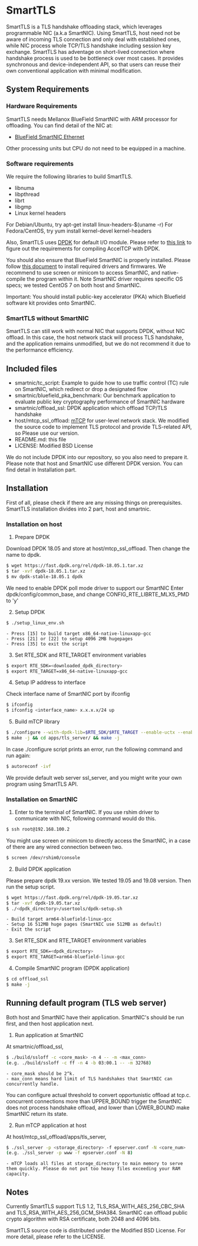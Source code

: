 # SmartTLS

SmartTLS is a TLS handshake offloading stack, which leverages programmable NIC (a.k.a SmartNIC). Using SmartTLS, host need not be aware of incoming TLS connection and only deal with established ones, while NIC process whole TCP/TLS handshake including session key exchange. SmartTLS has adventage on short-lived connection where handshake process is used to be bottleneck over most cases. It provides synchronous and device-independent API, so that users can reuse their own conventional application with minimal modification.

## System Requirements

### Hardware Requirements

SmartTLS needs Mellanox BlueField SmartNIC with ARM processor for offloading. You can find detail of the NIC at:

* [BlueField SmartNIC Ethernet](https://www.mellanox.com/products/BlueField-SmartNIC-Ethernet)

Other processing units but CPU do not need to be equipped in a machine.

### Software requirements

We require the following libraries to build SmartTLS.

* libnuma
* libpthread
* librt
* libgmp
* Linux kernel headers

For Debian/Ubuntu, try apt-get install linux-headers-$(uname -r)
For Fedora/CentOS, try yum install kernel-devel kernel-headers

Also, SmartTLS uses [DPDK](https://www.dpdk.org) for default I/O module. Please refer to [this link](https://doc.dpdk.org/guides/linux_gsg/sys_reqs.html) to figure out the requirements for compiling AccelTCP with DPDK.

You should also ensure that BlueField SmartNIC is properly installed. Please follow [this document](https://docs.mellanox.com/display/BlueFieldSWv25011176/SmartNIC+Operation) to install required drivers and firmwares. We recommend to use screen or minicom to access SmartNIC, and native-compile the program within it. Note SmartNIC driver requires specific OS specs; we tested CentOS 7 on both host and SmartNIC.

Important: You should install public-key accelerator (PKA) which Bluefield software kit provides onto SmartNIC.

### SmartTLS without SmartNIC

SmartTLS can still work with normal NIC that supports DPDK, without NIC offload. In this case, the host network stack will process TLS handshake, and the application remains unmodified, but we do not recommend it due to the performance efficiency.

## Included files

* smartnic/tc_script: Example to guide how to use traffic control (TC) rule on SmartNIC, which redirect or drop a designated flow
* smartnic/bluefield_pka_benchmark: Our benchmark application to evaluate public key cryptography performance of SmartNIC hardware
* smartnic/offload_ssl: DPDK application which offload TCP/TLS handshake
* host/mtcp_ssl_offload: [mTCP](https://github.com/mtcp-stack/mtcp) for user-level network stack. We modified the source code to implement TLS protocol and provide TLS-related API, so Please use our version.
* README.md: this file
* LICENSE: Modified BSD License

We do not include DPDK into our repository, so you also need to prepare it. Please note that host and SmartNIC use different DPDK version. You can find detail in Installation part.

## Installation

First of all, please check if there are any missing things on prerequisites. SmartTLS installation divides into 2 part, host and smartnic.

### Installation on host

1. Prepare DPDK

Download DPDK 18.05 and store at host/mtcp_ssl_offload. Then change the name to dpdk.

```bash
$ wget https://fast.dpdk.org/rel/dpdk-18.05.1.tar.xz
$ tar -xvf dpdk-18.05.1.tar.xz
$ mv dpdk-stable-18.05.1 dpdk
```

We need to enable DPDK poll mode driver to support our SmartNIC
Enter dpdk/config/common_base, and change CONFIG_RTE_LIBRTE_MLX5_PMD to 'y'

2. Setup DPDK

```bash
$ ./setup_linux_env.sh
```

	- Press [15] to build target x86_64-native-linuxapp-gcc
	- Press [21] or [22] to setup 4096 2MB hugepages
	- Press [35] to exit the script

3. Set RTE_SDK and RTE_TARGET environment variables

```bash
$ export RTE_SDK=<downloaded_dpdk_directory>
$ export RTE_TARGET=x86_64-native-linuxapp-gcc
```

4. Setup IP address to interface

Check interface name of SmartNIC port by ifconfig

```bash
$ ifconfig
$ ifconfig <interface_name> x.x.x.x/24 up
```

5. Build mTCP library

```bash
$ ./configure --with-dpdk-lib=$RTE_SDK/$RTE_TARGET --enable-uctx --enable-bluefield
$ make -j && cd apps/tls_server/ && make -j
```

In case ./configure script prints an error, run the following command and run again:

```bash
$ autoreconf -ivf
```

We provide default web server ssl_server, and you might write your own program using SmartTLS API.

### Installation on SmartNIC

1. Enter to the terminal of SmartNIC. If you use rshim driver to communicate with NIC, following command would do this.

```bash
$ ssh root@192.168.100.2
``` 

You might use screen or minicom to directly access the SmartNIC, in a case of there are any wired connection between two.

```bash
$ screen /dev/rshim0/console
``` 

2. Build DPDK application

Please prepare dpdk 19.xx version. We tested 19.05 and 19.08 version. Then run the setup script.

```bash
$ wget https://fast.dpdk.org/rel/dpdk-19.05.tar.xz
$ tar -xvf dpdk-19.05.tar.xz
$ ./<dpdk_directory>/usertools/dpdk-setup.sh
```

	- Build target arm64-bluefield-linux-gcc
	- Setup 16 512MB huge pages (SmartNIC use 512MB as default)
	- Exit the script

3. Set RTE_SDK and RTE_TARGET environment variables

```bash
$ export RTE_SDK=<dpdk_directory>
$ export RTE_TARGET=arm64-bluefield-linux-gcc
```

4. Compile SmartNIC program (DPDK application)

```bash
$ cd offload_ssl
$ make -j
```

## Running default program (TLS web server)

Both host and SmartNIC have their application. SmartNIC's should be run first, and then host application next.

1. Run application at SmartNIC

At smartnic/offload_ssl, 

```bash
$ ./build/ssloff -c <core_mask> -n 4 -- -m <max_conn>
(e.g. ./build/ssloff -c ff -n 4 -b 03:00.1 -- -m 32768)
```

	- core_mask should be 2^k.
	- max_conn means hard limit of TLS handshakes that SmartNIC can concurrently handle.

You can configure actual threshold to convert opportunistic offload at tcp.c. concurrent connections more than UPPER_BOUND trigger the SmartNIC does not process handshake offload, and lower than LOWER_BOUND make SmartNIC return its state.

2. Run mTCP application at host

At host/mtcp_ssl_offload/apps/tls_server,

```bash
$ ./ssl_server -p <storage_directory> -f epserver.conf -N <core_num>
(e.g. ./ssl_server -p www -f epserver.conf -N 8)
```

	- mTCP loads all files at storage_directory to main memory to serve them quickly. Please do not put too heavy files exceeding your RAM capacity.

## Notes

Currently SmartTLS support TLS 1.2, TLS_RSA_WITH_AES_256_CBC_SHA and TLS_RSA_WITH_AES_256_GCM_SHA384. SmartNIC can offload public crypto algorithm with RSA certificate, both 2048 and 4096 bits.

SmartTLS source code is distributed under the Modified BSD License. For more detail, please refer to the LICENSE.
